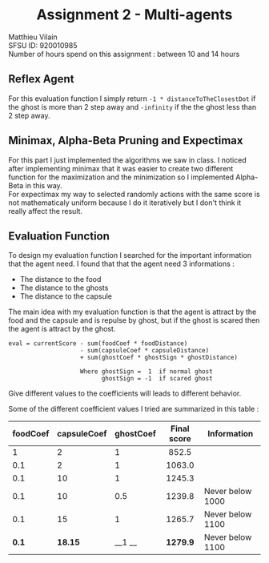 # <center>Assignment 2 - Multi-agents</center>
Matthieu Vilain  
SFSU ID: 920010985  
Number of hours spend on this assignment : between 10 and 14 hours


## Reflex Agent

For this evaluation function I simply return `-1 * distanceToTheClosestDot` if the ghost is more than 2 step away and `-infinity` if the the ghost less than 2 step away.

## Minimax, Alpha-Beta Pruning and Expectimax

For this part I just implemented the algorithms we saw in class. I noticed after implementing minimax that it was easier to create two different function for the maximization and the minimization so I implemented Alpha-Beta in this way.  
For expectimax my way to selected randomly actions with the same score is not mathematicaly uniform because I do it iteratively but I don't think it really affect the result.

## Evaluation Function

To design my evaluation function I searched for the important information that the agent need. I found that that the agent need 3 informations :
- The distance to the food
- The distance to the ghosts
- The distance to the capsule

The main idea with my evaluation function is that the agent is attract by the food and the capsule and is repulse by ghost, but if the ghost is scared then the agent is attract by the ghost.

 ```
 eval = currentScore - sum(foodCoef * foodDistance)
                     - sum(capsuleCoef * capsuleDistance)
                     + sum(ghostCoef * ghostSign * ghostDistance)

                     Where ghostSign =  1  if normal ghost
                           ghostSign = -1  if scared ghost
 ```

 Give different values ​​to the coefficients will leads to different behavior.

 Some of the different coefficient values I tried are summarized in this table :

| foodCoef | capsuleCoef | ghostCoef | Final score |   Information    |
|----------|-------------|-----------|:-----------:|------------------|
| 1        | 2           | 1         | 852.5       |                  |
| 0.1      | 2           | 1         | 1063.0      |                  |
| 0.1      | 10          | 1         | 1245.3      |                  |
| 0.1      | 10          | 0.5       | 1239.8      | Never below 1000 |
| 0.1      | 15          | 1         | 1265.7      | Never below 1100 |
| __0.1__  | __18.15__   | __1 __    | __1279.9__  | Never below 1100 |
